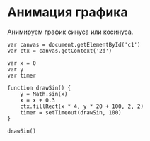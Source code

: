# Анимация графика
Анимируем график синуса или косинуса.

    var canvas = document.getElementById('c1')
    var ctx = canvas.getContext('2d')

    var x = 0
    var y
    var timer

    function drawSin() {
        y = Math.sin(x)
        x = x + 0.3
        ctx.fillRect(x * 4, y * 20 + 100, 2, 2)
        timer = setTimeout(drawSin, 100)
    }

    drawSin()
